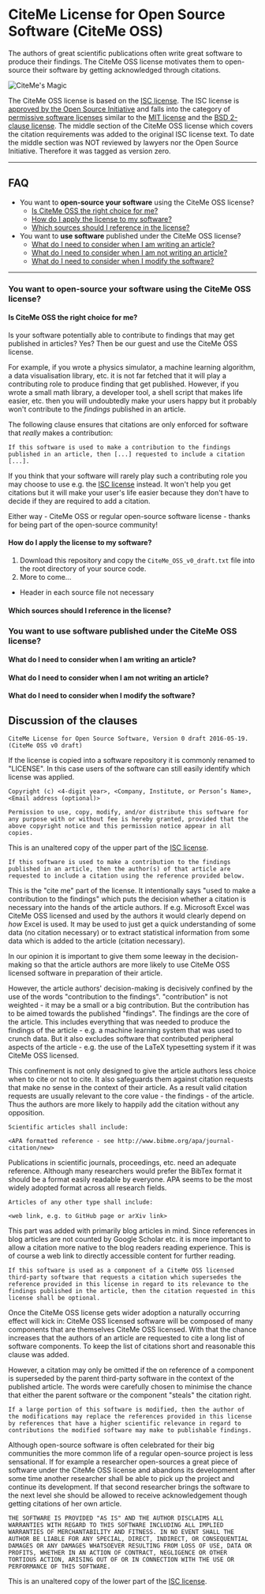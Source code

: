 # CiteMe License for Open Source Software (CiteMe OSS)

The authors of great scientific publications often write great software to produce their findings. The CiteMe OSS license motivates them to open-source their software by getting acknowledged through citations.

![CiteMe's Magic]()

The CiteMe OSS license is based on the [ISC license](https://opensource.org/licenses/ISC). The ISC license is [approved by the Open Source Initiative](https://opensource.org/approval) and falls into the category of [permissive software licenses](https://en.wikipedia.org/wiki/Permissive_free_software_licence) similar to the [MIT license](https://opensource.org/licenses/MIT) and the [BSD 2-clause license](https://opensource.org/licenses/BSD-2-Clause). The middle section of the CiteMe OSS license which covers the citation requirements was added to the original ISC license text. To date the middle section was NOT reviewed by lawyers nor the Open Source Initiative. Therefore it was tagged as version zero.

---

## FAQ

- You want to **open-source your software** using the CiteMe OSS license?
    - [Is CiteMe OSS the right choice for me?](#is-citeme-oss-the-right-choice-for-me)
    - [How do I apply the license to my software?](#how-do-i-apply-the-license-to-my-software)
    - [Which sources should I reference in the license?](#which-sources-should-i-reference-in-the-license)
- You want to **use software** published under the CiteMe OSS license?
    - [What do I need to consider when I am writing an article?](#what-do-i-need-to-consider-when-i-am-writing-an-article)
    - [What do I need to consider when I am not writing an article?](#what-do-i-need-to-consider-when-i-am-not-writing-an-article)
    - [What do I need to consider when I modify the software?](#what-do-i-need-to-consider-when-i-modify-the-software)

---

### You want to **open-source your software** using the CiteMe OSS license?

#### Is CiteMe OSS the right choice for me?

Is your software potentially able to contribute to findings that may get published in articles? Yes? Then be our guest and use the CiteMe OSS license.

For example, if you wrote a physics simulator, a machine learning algorithm, a data visualisation library, etc. it is not far fetched that it will play a contributing role to produce finding that get published. However, if you wrote a small math library, a developer tool, a shell script that makes life easier, etc. then you will undoubtedly make your users happy but it probably won't contribute to the *findings* published in an article.

The following clause ensures that citations are only enforced for software that *really* makes a contribution:

```
If this software is used to make a contribution to the findings published in an article, then [...] requested to include a citation [...].
```

If you think that your software will rarely play such a contributing role you may choose to use e.g. the [ISC license](https://opensource.org/licenses/ISC) instead. It won't help you get citations but it will make your user's life easier because they don't have to decide if they are required to add a citation.

Either way - CiteMe OSS or regular open-source software license - thanks for being part of the open-source community!

#### How do I apply the license to my software?

1. Download this repository and copy the `CiteMe_OSS_v0_draft.txt` file into the root directory of your source code.
2. More to come...

- Header in each source file not necessary

#### Which sources should I reference in the license?

### You want to **use software** published under the CiteMe OSS license?

#### What do I need to consider when I am writing an article?

#### What do I need to consider when I am not writing an article?

#### What do I need to consider when I modify the software?

## Discussion of the clauses

```
CiteMe License for Open Source Software, Version 0 draft 2016-05-19. (CiteMe OSS v0 draft)
```

If the license is copied into a software repository it is commonly renamed to "LICENSE". In this case users of the software can still easily identify which license was applied.

```
Copyright (c) <4-digit year>, <Company, Institute, or Person’s Name>, <Email address (optional)>

Permission to use, copy, modify, and/or distribute this software for any purpose with or without fee is hereby granted, provided that the above copyright notice and this permission notice appear in all copies.
```

This is an unaltered copy of the upper part of the [ISC license](https://opensource.org/licenses/ISC).

```
If this software is used to make a contribution to the findings published in an article, then the author(s) of that article are requested to include a citation using the reference provided below.
```

This is the "cite me" part of the license. It intentionally says "used to make a contribution to the findings" which puts the decision whether a citation is necessary into the hands of the article authors. If e.g. Microsoft Excel was CiteMe OSS licensed and used by the authors it would clearly depend on *how* Excel is used. It may be used to just get a quick understanding of some data (no citation necessary) or to extract statistical information from some data which is added to the article (citation necessary).

In our opinion it is important to give them some leeway in the decision-making so that the article authors are more likely to use CiteMe OSS licensed software in preparation of their article.

However, the article authors' decision-making is decisively confined by the use of the words "contribution to the findings". "contribution" is not weighted - it may be a small or a big contribution. But the contribution has to be aimed towards the published "findings". The findings are the core of the article. This includes everything that was needed to produce the findings of the article - e.g. a machine learning system that was used to crunch data. But it also excludes software that contributed peripheral aspects of the article - e.g. the use of the LaTeX typesetting system if it was CiteMe OSS licensed.

This confinement is not only designed to give the article authors less choice when to cite or not to cite. It also safeguards them against citation requests that make no sense in the context of their article. As a result valid citation requests are usually relevant to the core value - the findings - of the article. Thus the authors are more likely to happily add the citation without any opposition.

```
Scientific articles shall include:

<APA formatted reference - see http://www.bibme.org/apa/journal-citation/new>
```

Publications in scientific journals, proceedings, etc. need an adequate reference. Although many researchers would prefer the BibTex format it should be a format easily readable by everyone. APA seems to be the most widely adopted format across all research fields.

```
Articles of any other type shall include:

<web link, e.g. to GitHub page or arXiv link>
```

This part was added with primarily blog articles in mind. Since references in blog articles are not counted by Google Scholar etc. it is more important to allow a citation more native to the blog readers reading experience. This is of course a web link to directly accessible content for further reading.

```
If this software is used as a component of a CiteMe OSS licensed third-party software that requests a citation which supersedes the reference provided in this license in regard to its relevance to the findings published in the article, then the citation requested in this license shall be optional.
```

Once the CiteMe OSS license gets wider adoption a naturally occurring effect will kick in: CiteMe OSS licensed software will be composed of many components that are themselves CiteMe OSS licensed. With that the chance increases that the authors of an article are requested to cite a long list of software components. To keep the list of citations short and reasonable this clause was added.

However, a citation may only be omitted if the on reference of a component is superseded by the parent third-party software in the context of the published article. The words were carefully chosen to minimise the chance that either the parent software or the component "steals" the citation right.

```
If a large portion of this software is modified, then the author of the modifications may replace the references provided in this license by references that have a higher scientific relevance in regard to contributions the modified software may make to publishable findings.
```

Although open-source software is often celebrated for their big communities the more common life of a regular open-source project is less sensational. If for example a researcher open-sources a great piece of software under the CiteMe OSS license and abandons its development after some time another researcher shall be able to pick up the project and continue its development. If that second researcher brings the software to the next level she should be allowed to receive acknowledgement though getting citations of her own article.

```
THE SOFTWARE IS PROVIDED "AS IS" AND THE AUTHOR DISCLAIMS ALL WARRANTIES WITH REGARD TO THIS SOFTWARE INCLUDING ALL IMPLIED WARRANTIES OF MERCHANTABILITY AND FITNESS. IN NO EVENT SHALL THE AUTHOR BE LIABLE FOR ANY SPECIAL, DIRECT, INDIRECT, OR CONSEQUENTIAL DAMAGES OR ANY DAMAGES WHATSOEVER RESULTING FROM LOSS OF USE, DATA OR PROFITS, WHETHER IN AN ACTION OF CONTRACT, NEGLIGENCE OR OTHER TORTIOUS ACTION, ARISING OUT OF OR IN CONNECTION WITH THE USE OR PERFORMANCE OF THIS SOFTWARE.
```

This is an unaltered copy of the lower part of the [ISC license](https://opensource.org/licenses/ISC).